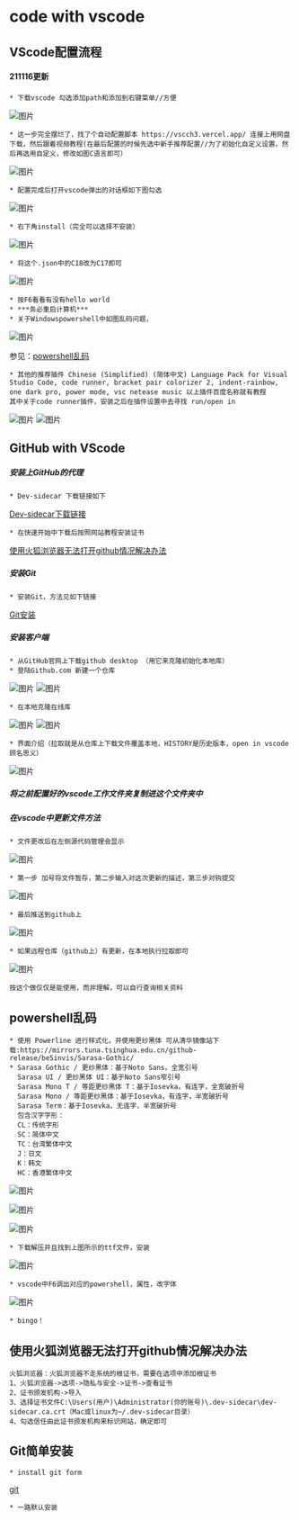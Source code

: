 # code with vscode
## VScode配置流程


#### 211116更新
    * 下载vscode 勾选添加path和添加到右键菜单//方便
   ![图片](https://user-images.githubusercontent.com/93923763/141787540-641b1d28-5b4f-4a6a-9a37-f673fa068748.png)

    * 这一步完全摆烂了，找了个自动配置脚本 https://vscch3.vercel.app/ 连接上用网盘下载，然后跟着视频教程(在最后配置的时候先选中新手推荐配置//为了初始化自定义设置，然后再选用自定义，修改如图C语言即可）
   ![图片](https://user-images.githubusercontent.com/93923763/141789579-3ef85007-1555-4b86-8aa7-618ad24e50b9.png)

    * 配置完成后打开vscode弹出的对话框如下图勾选
   ![图片](https://user-images.githubusercontent.com/93923763/141789913-b4cf19f2-8ad6-46d1-955a-f028d19bc163.png)

    * 右下角install（完全可以选择不安装） 
   ![图片](https://user-images.githubusercontent.com/93923763/141790092-a12c57ae-044a-42c5-8fe4-50f6a650e5d0.png)
    
    * 将这个.json中的C18改为C17即可
   ![图片](https://user-images.githubusercontent.com/93923763/141791134-a1db92c6-aa57-41c3-8e40-8779b7349de7.png)

    * 按F6看看有没有hello world
    * ***务必重启计算机***
    * 关于Windowspowershell中如图乱码问题，
   ![图片](https://user-images.githubusercontent.com/93923763/141790471-54f55db8-05b0-4175-8891-5c3635ad9a2f.png)

   参见：[powershell乱码](#jump)

    * 其他的推荐插件 Chinese (Simplified) (简体中文) Language Pack for Visual Studio Code, code runner, bracket pair colorizer 2, indent-rainbow, one dark pro, power mode, vsc netease music 以上插件百度名称就有教程
    其中关于code runner插件，安装之后在插件设置中去寻找 run/open in 
    
   ![图片](https://user-images.githubusercontent.com/93923763/142205097-b5c2fff9-b375-40e8-9451-5ed89f951c42.png)
   ![图片](https://user-images.githubusercontent.com/93923763/142205715-5c68cccd-9078-4b37-89df-279f7d85c0da.png)


## GitHub with VScode 
##### 安装上GitHub的代理
    * Dev-sidecar 下载链接如下
    
   [Dev-sidecar下载链接](https://gitee.com/docmirror/dev-sidecar#%E4%BA%8C%E5%BF%AB%E9%80%9F%E5%BC%80%E5%A7%8B)

    * 在快速开始中下载后按照网站教程安装证书
[使用火狐浏览器无法打开github情况解决办法](#火狐浏览器github)

##### 安装Git
    * 安装Git，方法见如下链接
[Git安装](#jump1)

##### 安装客户端
    * 从GitHub官网上下载github desktop （用它来克隆初始化本地库）
    * 登陆Github.com 新建一个仓库
![图片](https://user-images.githubusercontent.com/93923763/142030672-79bafe46-5cb7-4a6b-ae72-6af1fecb9c1a.png)
![图片](https://user-images.githubusercontent.com/93923763/142030957-204f64f5-d1d9-45ee-bd33-d82047b5cdf7.png)
     
    * 在本地克隆在线库
![图片](https://user-images.githubusercontent.com/93923763/142031352-f0fe9daf-7ef2-4060-8de5-2807f7caef89.png)
![图片](https://user-images.githubusercontent.com/93923763/142031787-16252c83-3a9a-43ae-b576-727568a0aea2.png)
    
    * 界面介绍（拉取就是从仓库上下载文件覆盖本地，HISTORY是历史版本，open in vscode 顾名思义）
![图片](https://user-images.githubusercontent.com/93923763/142032105-34613fc8-41da-4ee5-871b-0991f0839a18.png)

##### 将之前配置好的vscode工作文件夹复制进这个文件夹中
##### 在vscode中更新文件方法

    * 文件更改后在左侧源代码管理会显示
![图片](https://user-images.githubusercontent.com/93923763/142032915-4e316f35-5e89-44f3-9595-b52aae098ac7.png)
    
    * 第一步 加号将文件暂存，第二步输入对这次更新的描述，第三步对钩提交
![图片](https://user-images.githubusercontent.com/93923763/142033120-b86b7c31-9b08-4898-a3e2-b866bd5f7b24.png)

    * 最后推送到github上
![图片](https://user-images.githubusercontent.com/93923763/142033567-2b7c3324-1c87-43b1-a85d-d5793c549b2f.png)

    * 如果远程仓库（github上）有更新，在本地执行拉取即可
![图片](https://user-images.githubusercontent.com/93923763/142033846-0c62c62f-847a-46be-b791-0f27a6d46b74.png)

    按这个做仅仅是能使用，而非理解，可以自行查询相关资料

## powershell乱码 <span id="jump"></span> 
    * 使用 Powerline 进行样式化，并使用更纱黑体 可从清华镜像站下载:https://mirrors.tuna.tsinghua.edu.cn/github-release/be5invis/Sarasa-Gothic/
    * Sarasa Gothic / 更纱黑体：基于Noto Sans，全宽引号
      Sarasa UI / 更纱黑体 UI：基于Noto Sans窄引号
      Sarasa Mono T / 等距更纱黑体 T：基于Iosevka，有连字，全宽破折号
      Sarasa Mono / 等距更纱黑体：基于Iosevka，有连字，半宽破折号
      Sarasa Term：基于Iosevka，无连字，半宽破折号
      包含汉字字形：
      CL：传统字形
      SC：简体中文
      TC：台湾繁体中文
      J：日文
      K：韩文
      HC：香港繁体中文

   ![图片](https://user-images.githubusercontent.com/93923763/141820127-c5aa720f-e939-4279-81a8-d6555d270e8d.png)

   ![图片](https://user-images.githubusercontent.com/93923763/141820406-d253e9ed-262c-46db-bf4a-670e2bd062a6.png)


   ![图片](https://user-images.githubusercontent.com/93923763/141821501-be938d5a-b49a-40b5-a7b8-4c3efc7ca518.png)

    * 下载解压并且找到上图所示的ttf文件，安装

   ![图片](https://user-images.githubusercontent.com/93923763/141824661-c996e090-1e02-4b3a-9379-f76c8706ff98.png)

    * vscode中F6调出对应的powershell，属性，改字体

   ![图片](https://user-images.githubusercontent.com/93923763/141822039-3f0575e0-4df3-4994-ac4d-68e65a8cd2d0.png)

    * bingo！


## 使用火狐浏览器无法打开github情况解决办法 <span id="火狐浏览器github"></span>
   
    火狐浏览器：火狐浏览器不走系统的根证书，需要在选项中添加根证书
    1、火狐浏览器->选项->隐私与安全->证书->查看证书
    2、证书颁发机构->导入
    3、选择证书文件C:\Users(用户)\Administrator(你的账号)\.dev-sidecar\dev-sidecar.ca.crt（Mac或linux为~/.dev-sidecar目录）
    4、勾选信任由此证书颁发机构来标识网站，确定即可

## Git简单安装 <span id="jump1"></span>
    * install git form
[git](https://git-scm.com/downloads)

    * 一路默认安装

